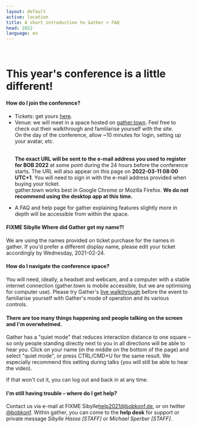 ```yaml
---
layout: default
active: location
title: A short introduction to Gather + FAQ
head: 2022
language: en
---
```


 
<div class="container">
  <div class="main" ><p>&nbsp;</p>
           <h1>This year's conference is a little different!</h1>

<h4>How do I join the conference?</h4>
<ul><li>Tickets: get yours <a href="https://ti.to/bob/bob2022/" target="_blank">here</a>.</li>
<li>Venue: we will meet in a space hosted on
  <a href="https://gather.town" target="_blank">gather.town</a>. Feel free to check out their walkthrough and familiarise yourself with the site.</br>
On the day of the conference, allow ~10 minutes for login, setting up your avatar, etc.</br>

<br><strong>The exact URL will be sent to the e-mail address you used to register for BOB 2022</strong> at some point during the 24 hours
  before the conference starts. The URL will also appear on this page on <strong>2022-03-11
  08:00 UTC+1</strong>. You will need to sign in with the e-mail address provided when buying your ticket.</br>
	   <!-- FROM 2021-02-25:
	   Please use the
e-mail-adress you used to buy your conference ticket to access [our virtual
conference
space](https://gather.town/app/rkUetgocVw39X6Mp/BOBkonf2021).)</br>-->
gather.town works best in Google Chrome or Mozilla Firefox. <strong>We do not recommend using the desktop app at this time.</strong></li>
<li>A FAQ and help page for gather explaining features slightly more in depth will be accessible from within the space.</li></ul>

<h4>FIXME Sibylle Where did Gather get my name?!</h4> 
<p>We are using the names provided on ticket purchase for the names in gather.
If you'd prefer a different display name, please edit your ticket accordingly
by Wednesday, 2021-02-24.</p>

<h4>How do I navigate the conference space?</h4>
<p> You will need, ideally, a headset and webcam, and a computer with
a stable internet connection (gather.town is mobile accessible, but we
are optimising for computer use).  Please try
Gather's <a href="https://gather.town/app/lgAy7dSoTjpXcnqy/Live%20Walkthrough"
target="_blank">live walkthrough</a> before the event to familiarise
yourself with Gather's mode of operation and its various
controls.</p>

<h4>There are too many things happening and people talking on the screen
and I'm overwhelmed.</h4>
<p>Gather has a "quiet mode" that reduces interaction distance to one
square – so only people standing directly next to you in all
directions will be able to hear you. Click on your name (in the middle
on the bottom of the page) and select "quiet mode", or press
CTRL/CMD+U for the same result. We especially recommend this setting
during talks (you will still be able to hear the video).</br>

If that won't cut it, you can log out and back in at any time.</p>


<h4>I'm still having trouble – where do I get help?</h4>

<p>Contact us via e-mail at FIXME Sibylle<a href="mailto:help2021@bobkonf.de">help2021@bobkonf.de</a>, or on twitter <a href="https://twitter.com/BOBKonf" target="_blank">@bobkonf</a>.
Within gather, you can come to the <strong>help desk</strong> for support or private message <em>Sibylle Hasse [STAFF]</em> or <em>Michael Sperber [STAFF]</em>.</p>      
</div>
</div>
